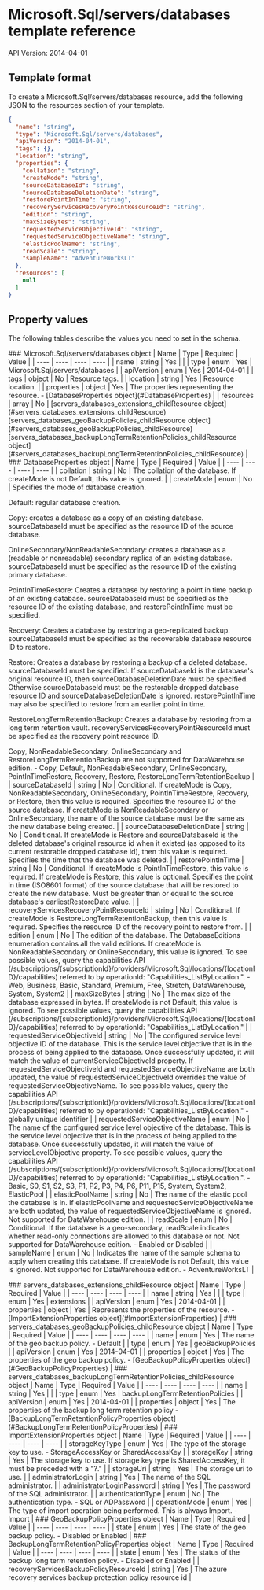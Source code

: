 # Microsoft.Sql/servers/databases template reference
API Version: 2014-04-01
## Template format

To create a Microsoft.Sql/servers/databases resource, add the following JSON to the resources section of your template.

```json
{
  "name": "string",
  "type": "Microsoft.Sql/servers/databases",
  "apiVersion": "2014-04-01",
  "tags": {},
  "location": "string",
  "properties": {
    "collation": "string",
    "createMode": "string",
    "sourceDatabaseId": "string",
    "sourceDatabaseDeletionDate": "string",
    "restorePointInTime": "string",
    "recoveryServicesRecoveryPointResourceId": "string",
    "edition": "string",
    "maxSizeBytes": "string",
    "requestedServiceObjectiveId": "string",
    "requestedServiceObjectiveName": "string",
    "elasticPoolName": "string",
    "readScale": "string",
    "sampleName": "AdventureWorksLT"
  },
  "resources": [
    null
  ]
}
```
## Property values

The following tables describe the values you need to set in the schema.

<a id="Microsoft.Sql/servers/databases" />
### Microsoft.Sql/servers/databases object
|  Name | Type | Required | Value |
|  ---- | ---- | ---- | ---- |
|  name | string | Yes |  |
|  type | enum | Yes | Microsoft.Sql/servers/databases |
|  apiVersion | enum | Yes | 2014-04-01 |
|  tags | object | No | Resource tags. |
|  location | string | Yes | Resource location. |
|  properties | object | Yes | The properties representing the resource. - [DatabaseProperties object](#DatabaseProperties) |
|  resources | array | No | [servers_databases_extensions_childResource object](#servers_databases_extensions_childResource) [servers_databases_geoBackupPolicies_childResource object](#servers_databases_geoBackupPolicies_childResource) [servers_databases_backupLongTermRetentionPolicies_childResource object](#servers_databases_backupLongTermRetentionPolicies_childResource) |


<a id="DatabaseProperties" />
### DatabaseProperties object
|  Name | Type | Required | Value |
|  ---- | ---- | ---- | ---- |
|  collation | string | No | The collation of the database. If createMode is not Default, this value is ignored. |
|  createMode | enum | No | Specifies the mode of database creation.

Default: regular database creation.

Copy: creates a database as a copy of an existing database. sourceDatabaseId must be specified as the resource ID of the source database.

OnlineSecondary/NonReadableSecondary: creates a database as a (readable or nonreadable) secondary replica of an existing database. sourceDatabaseId must be specified as the resource ID of the existing primary database.

PointInTimeRestore: Creates a database by restoring a point in time backup of an existing database. sourceDatabaseId must be specified as the resource ID of the existing database, and restorePointInTime must be specified.

Recovery: Creates a database by restoring a geo-replicated backup. sourceDatabaseId must be specified as the recoverable database resource ID to restore.

Restore: Creates a database by restoring a backup of a deleted database. sourceDatabaseId must be specified. If sourceDatabaseId is the database's original resource ID, then sourceDatabaseDeletionDate must be specified. Otherwise sourceDatabaseId must be the restorable dropped database resource ID and sourceDatabaseDeletionDate is ignored. restorePointInTime may also be specified to restore from an earlier point in time.

RestoreLongTermRetentionBackup: Creates a database by restoring from a long term retention vault. recoveryServicesRecoveryPointResourceId must be specified as the recovery point resource ID.

Copy, NonReadableSecondary, OnlineSecondary and RestoreLongTermRetentionBackup are not supported for DataWarehouse edition. - Copy, Default, NonReadableSecondary, OnlineSecondary, PointInTimeRestore, Recovery, Restore, RestoreLongTermRetentionBackup |
|  sourceDatabaseId | string | No | Conditional. If createMode is Copy, NonReadableSecondary, OnlineSecondary, PointInTimeRestore, Recovery, or Restore, then this value is required. Specifies the resource ID of the source database. If createMode is NonReadableSecondary or OnlineSecondary, the name of the source database must be the same as the new database being created. |
|  sourceDatabaseDeletionDate | string | No | Conditional. If createMode is Restore and sourceDatabaseId is the deleted database's original resource id when it existed (as opposed to its current restorable dropped database id), then this value is required. Specifies the time that the database was deleted. |
|  restorePointInTime | string | No | Conditional. If createMode is PointInTimeRestore, this value is required. If createMode is Restore, this value is optional. Specifies the point in time (ISO8601 format) of the source database that will be restored to create the new database. Must be greater than or equal to the source database's earliestRestoreDate value. |
|  recoveryServicesRecoveryPointResourceId | string | No | Conditional. If createMode is RestoreLongTermRetentionBackup, then this value is required. Specifies the resource ID of the recovery point to restore from. |
|  edition | enum | No | The edition of the database. The DatabaseEditions enumeration contains all the valid editions. If createMode is NonReadableSecondary or OnlineSecondary, this value is ignored. To see possible values, query the capabilities API (/subscriptions/{subscriptionId}/providers/Microsoft.Sql/locations/{locationID}/capabilities) referred to by operationId: "Capabilities_ListByLocation.". - Web, Business, Basic, Standard, Premium, Free, Stretch, DataWarehouse, System, System2 |
|  maxSizeBytes | string | No | The max size of the database expressed in bytes. If createMode is not Default, this value is ignored. To see possible values, query the capabilities API (/subscriptions/{subscriptionId}/providers/Microsoft.Sql/locations/{locationID}/capabilities) referred to by operationId: "Capabilities_ListByLocation." |
|  requestedServiceObjectiveId | string | No | The configured service level objective ID of the database. This is the service level objective that is in the process of being applied to the database. Once successfully updated, it will match the value of currentServiceObjectiveId property. If requestedServiceObjectiveId and requestedServiceObjectiveName are both updated, the value of requestedServiceObjectiveId overrides the value of requestedServiceObjectiveName. To see possible values, query the capabilities API (/subscriptions/{subscriptionId}/providers/Microsoft.Sql/locations/{locationID}/capabilities) referred to by operationId: "Capabilities_ListByLocation." - globally unique identifier |
|  requestedServiceObjectiveName | enum | No | The name of the configured service level objective of the database. This is the service level objective that is in the process of being applied to the database. Once successfully updated, it will match the value of serviceLevelObjective property. To see possible values, query the capabilities API (/subscriptions/{subscriptionId}/providers/Microsoft.Sql/locations/{locationID}/capabilities) referred to by operationId: "Capabilities_ListByLocation.". - Basic, S0, S1, S2, S3, P1, P2, P3, P4, P6, P11, P15, System, System2, ElasticPool |
|  elasticPoolName | string | No | The name of the elastic pool the database is in. If elasticPoolName and requestedServiceObjectiveName are both updated, the value of requestedServiceObjectiveName is ignored. Not supported for DataWarehouse edition. |
|  readScale | enum | No | Conditional. If the database is a geo-secondary, readScale indicates whether read-only connections are allowed to this database or not. Not supported for DataWarehouse edition. - Enabled or Disabled |
|  sampleName | enum | No | Indicates the name of the sample schema to apply when creating this database. If createMode is not Default, this value is ignored. Not supported for DataWarehouse edition. - AdventureWorksLT |


<a id="servers_databases_extensions_childResource" />
### servers_databases_extensions_childResource object
|  Name | Type | Required | Value |
|  ---- | ---- | ---- | ---- |
|  name | string | Yes |  |
|  type | enum | Yes | extensions |
|  apiVersion | enum | Yes | 2014-04-01 |
|  properties | object | Yes | Represents the properties of the resource. - [ImportExtensionProperties object](#ImportExtensionProperties) |


<a id="servers_databases_geoBackupPolicies_childResource" />
### servers_databases_geoBackupPolicies_childResource object
|  Name | Type | Required | Value |
|  ---- | ---- | ---- | ---- |
|  name | enum | Yes | The name of the geo backup policy. - Default |
|  type | enum | Yes | geoBackupPolicies |
|  apiVersion | enum | Yes | 2014-04-01 |
|  properties | object | Yes | The properties of the geo backup policy. - [GeoBackupPolicyProperties object](#GeoBackupPolicyProperties) |


<a id="servers_databases_backupLongTermRetentionPolicies_childResource" />
### servers_databases_backupLongTermRetentionPolicies_childResource object
|  Name | Type | Required | Value |
|  ---- | ---- | ---- | ---- |
|  name | string | Yes |  |
|  type | enum | Yes | backupLongTermRetentionPolicies |
|  apiVersion | enum | Yes | 2014-04-01 |
|  properties | object | Yes | The properties of the backup long term retention policy - [BackupLongTermRetentionPolicyProperties object](#BackupLongTermRetentionPolicyProperties) |


<a id="ImportExtensionProperties" />
### ImportExtensionProperties object
|  Name | Type | Required | Value |
|  ---- | ---- | ---- | ---- |
|  storageKeyType | enum | Yes | The type of the storage key to use. - StorageAccessKey or SharedAccessKey |
|  storageKey | string | Yes | The storage key to use.  If storage key type is SharedAccessKey, it must be preceded with a "?." |
|  storageUri | string | Yes | The storage uri to use. |
|  administratorLogin | string | Yes | The name of the SQL administrator. |
|  administratorLoginPassword | string | Yes | The password of the SQL administrator. |
|  authenticationType | enum | No | The authentication type. - SQL or ADPassword |
|  operationMode | enum | Yes | The type of import operation being performed. This is always Import. - Import |


<a id="GeoBackupPolicyProperties" />
### GeoBackupPolicyProperties object
|  Name | Type | Required | Value |
|  ---- | ---- | ---- | ---- |
|  state | enum | Yes | The state of the geo backup policy. - Disabled or Enabled |


<a id="BackupLongTermRetentionPolicyProperties" />
### BackupLongTermRetentionPolicyProperties object
|  Name | Type | Required | Value |
|  ---- | ---- | ---- | ---- |
|  state | enum | Yes | The status of the backup long term retention policy. - Disabled or Enabled |
|  recoveryServicesBackupPolicyResourceId | string | Yes | The azure recovery services backup protection policy resource id |


